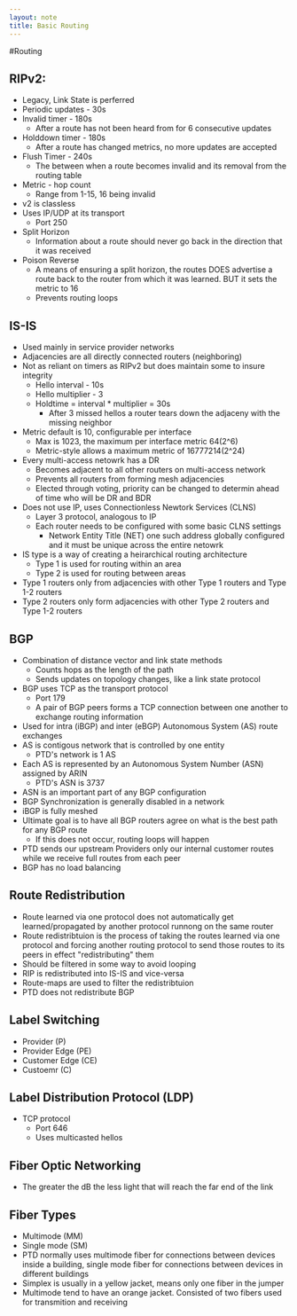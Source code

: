 ```yaml
---
layout: note
title: Basic Routing
---
```


#Routing

## RIPv2:
* Legacy, Link State is perferred
* Periodic updates - 30s
* Invalid timer - 180s
    - After a route has not been heard from for 6 consecutive updates
* Holddown timer - 180s
    - After a route has changed metrics, no more updates are accepted
* Flush Timer - 240s
    - The between when a route becomes invalid and its removal from the routing table
* Metric - hop count
    - Range from 1-15, 16 being invalid
* v2 is classless
* Uses IP/UDP at its transport
    - Port 250
* Split Horizon
    - Information about a route should never go back in the direction that it was received
* Poison Reverse
    - A means of ensuring a split horizon, the routes DOES advertise a route back to the router from which it was learned. BUT it sets the metric to 16
    - Prevents routing loops

## IS-IS
* Used mainly in service provider networks
* Adjacencies are all directly connected routers (neighboring)
* Not as reliant on timers as RIPv2 but does maintain some to insure integrity
    - Hello interval  - 10s
    - Hello multiplier - 3
    - Holdtime = interval * multiplier = 30s
        + After 3 missed hellos a router tears down the adjaceny with the missing neighbor
* Metric default is 10, configurable per interface
     - Max is 1023, the maximum per interface metric 64(2^6)
     - Metric-style allows a maximum metric of 16777214(2^24)
* Every multi-access netowrk has a DR
     - Becomes adjacent to all other routers on multi-access network
     - Prevents all routers from forming mesh adjacencies
     - Elected through voting, priority can be changed to determin ahead of time who will be DR and BDR
* Does not use IP, uses Connectionless Newtork Services (CLNS)
     - Layer 3 protocol, analogous to IP
     - Each router needs to be configured with some basic CLNS settings
         + Network Entity Title (NET) one such address globally configured and it must be unique across the entire netowrk
* IS type is a way of creating a heirarchical routing architecture
     - Type 1 is used for routing within an area
     - Type 2 is used for routing between areas
* Type 1 routers only from adjacencies with other Type 1 routers and Type 1-2 routers
* Type 2 routers only form adjacencies with other Type 2 routers and Type 1-2 routers

## BGP
* Combination of distance vector and link state methods
    - Counts hops as the length of the path
    - Sends updates on topology changes, like a link state protocol
* BGP uses TCP as the transport protocol
    - Port 179
    - A pair of BGP peers forms a TCP connection between one another to exchange routing information
* Used for intra (iBGP) and inter (eBGP) Autonomous System (AS) route exchanges
* AS is contigous network that is controlled by one entity
    - PTD's network is 1 AS
* Each AS is represented by an Autonomous System Number (ASN) assigned by ARIN
    - PTD's ASN is 3737
* ASN is an important part of any BGP configuration
* BGP Synchronization is generally disabled in a network
* iBGP is fully meshed
* Ultimate goal is to have all BGP routers agree on what is the best path for any BGP route
    - If this does not occur, routing loops will happen
* PTD sends our upstream Providers only our internal customer routes while we receive full routes from each peer
* BGP has no load balancing

## Route Redistribution
* Route learned via one protocol does not automatically get learned/propagated by another protocol runnong on the same router
* Route redistribtuion is the process of taking the routes learned via one protocol and forcing another routing protocol to send those routes to its peers in effect "redistributing" them
* Should be filtered in some way to avoid looping
* RIP is redistributed into IS-IS and vice-versa
* Route-maps are used to filter the redistribtuion
* PTD does not redistribute BGP

## Label Switching
* Provider (P)
* Provider Edge (PE)
* Customer Edge (CE)
* Custoemr (C)

## Label Distribution Protocol (LDP)
* TCP protocol
    - Port 646
    - Uses multicasted hellos

## Fiber Optic Networking
* The greater the dB the less light that will reach the far end of the link

## Fiber Types
* Multimode (MM)
* Single mode (SM)
* PTD normally uses multimode fiber for connections between devices inside a building, single mode fiber for connections between devices in different buildings
* Simplex is usually in a yellow jacket, means only one fiber in the jumper
* Multimode tend to have an orange jacket. Consisted of two fibers used for transmition and receiving
